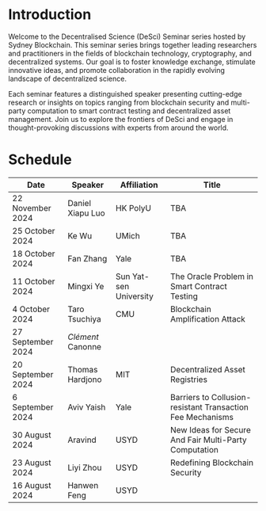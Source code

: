 # Introduction

Welcome to the Decentralised Science (DeSci) Seminar series hosted by Sydney Blockchain. This seminar series brings together leading researchers and practitioners in the fields of blockchain technology, cryptography, and decentralized systems. Our goal is to foster knowledge exchange, stimulate innovative ideas, and promote collaboration in the rapidly evolving landscape of decentralized science.

Each seminar features a distinguished speaker presenting cutting-edge research or insights on topics ranging from blockchain security and multi-party computation to smart contract testing and decentralized asset management. Join us to explore the frontiers of DeSci and engage in thought-provoking discussions with experts from around the world.

# Schedule

| Date | Speaker | Affiliation | Title |
|------|---------|-------------|-------|
| 22 November 2024 | Daniel Xiapu Luo | HK PolyU | TBA |
| 25 October 2024 | Ke Wu | UMich | TBA |
| 18 October 2024 | Fan Zhang | Yale | TBA |
| 11 October 2024 | Mingxi Ye | Sun Yat-sen University | The Oracle Problem in Smart Contract Testing |
| 4 October 2024 | Taro Tsuchiya | CMU | Blockchain Amplification Attack |
| 27 September 2024 | *Clément* Canonne |  |  |
| 20 September 2024 | Thomas Hardjono | MIT | Decentralized Asset Registries |
| 6 September 2024 | Aviv Yaish | Yale | Barriers to Collusion-resistant Transaction Fee Mechanisms |
| 30 August 2024 | Aravind | USYD | New Ideas for Secure And Fair Multi-Party Computation |
| 23 August 2024 | Liyi Zhou | USYD | Redefining Blockchain Security |
| 16 August 2024 | Hanwen Feng | USYD |  |

